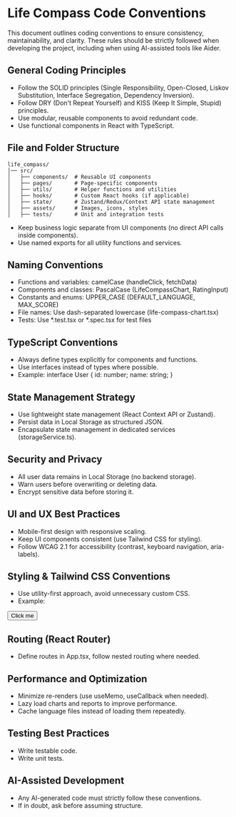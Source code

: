 # Life Compass Code Conventions

This document outlines coding conventions to ensure consistency, maintainability, and clarity. These rules should be strictly followed when developing the project, including when using AI-assisted tools like Aider.

## General Coding Principles
- Follow the SOLID principles (Single Responsibility, Open-Closed, Liskov Substitution, Interface Segregation, Dependency Inversion).
- Follow DRY (Don't Repeat Yourself) and KISS (Keep It Simple, Stupid) principles.
- Use modular, reusable components to avoid redundant code.
- Use functional components in React with TypeScript.

## File and Folder Structure

```
life_compass/
│── src/
│   ├── components/  # Reusable UI components
│   ├── pages/       # Page-specific components
│   ├── utils/       # Helper functions and utilities
│   ├── hooks/       # Custom React hooks (if applicable)
│   ├── state/       # Zustand/Redux/Context API state management
│   ├── assets/      # Images, icons, styles
│   ├── tests/       # Unit and integration tests
```

- Keep business logic separate from UI components (no direct API calls inside components).
- Use named exports for all utility functions and services.

## Naming Conventions
- Functions and variables: camelCase (handleClick, fetchData)
- Components and classes: PascalCase (LifeCompassChart, RatingInput)
- Constants and enums: UPPER_CASE (DEFAULT_LANGUAGE, MAX_SCORE)
- File names: Use dash-separated lowercase (life-compass-chart.tsx)
- Tests: Use *.test.tsx or *.spec.tsx for test files

## TypeScript Conventions
- Always define types explicitly for components and functions.
- Use interfaces instead of types where possible.
- Example:
interface User {
  id: number;
  name: string;
}

## State Management Strategy
- Use lightweight state management (React Context API or Zustand).
- Persist data in Local Storage as structured JSON.
- Encapsulate state management in dedicated services (storageService.ts).

## Security and Privacy
- All user data remains in Local Storage (no backend storage).
- Warn users before overwriting or deleting data.
- Encrypt sensitive data before storing it.

## UI and UX Best Practices
- Mobile-first design with responsive scaling.
- Keep UI components consistent (use Tailwind CSS for styling).
- Follow WCAG 2.1 for accessibility (contrast, keyboard navigation, aria-labels).

## Styling & Tailwind CSS Conventions
- Use utility-first approach, avoid unnecessary custom CSS.
- Example:
<button className="bg-blue-500 text-white px-4 py-2 rounded-lg">
  Click me
</button>


## Routing (React Router)
- Define routes in App.tsx, follow nested routing where needed.

## Performance and Optimization
- Minimize re-renders (use useMemo, useCallback when needed).
- Lazy load charts and reports to improve performance.
- Cache language files instead of loading them repeatedly.

## Testing Best Practices
- Write testable code.
- Write unit tests.

## AI-Assisted Development
- Any AI-generated code must strictly follow these conventions.
- If in doubt, ask before assuming structure.
